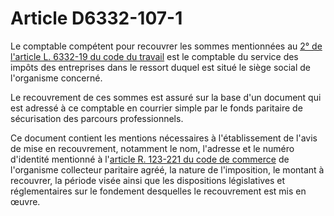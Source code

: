 # Article D6332-107-1

Le comptable compétent pour recouvrer les sommes mentionnées au [2° de l'article L. 6332-19 du code du travail][1] est le comptable du service des impôts des entreprises dans le ressort duquel est situé le siège social de l'organisme concerné. 

Le recouvrement de ces sommes est assuré sur la base d'un document qui est adressé à ce comptable en courrier simple par le fonds paritaire de sécurisation des parcours professionnels. 

Ce document contient les mentions nécessaires à l'établissement de l'avis de mise en recouvrement, notamment le nom, l'adresse et le numéro d'identité mentionné à l'[article R. 123-221 du code de commerce][2] de l'organisme collecteur paritaire agréé, la nature de l'imposition, le montant à recouvrer, la période visée ainsi que les dispositions législatives et réglementaires sur le fondement desquelles le recouvrement est mis en œuvre.

 [1]: /affichCodeArticle.do?cidTexte=LEGITEXT000006072050&idArticle=LEGIARTI000006904361&dateTexte=&categorieLien=cid
 [2]: /affichCodeArticle.do?cidTexte=LEGITEXT000005634379&idArticle=LEGIARTI000006258753&dateTexte=&categorieLien=cid